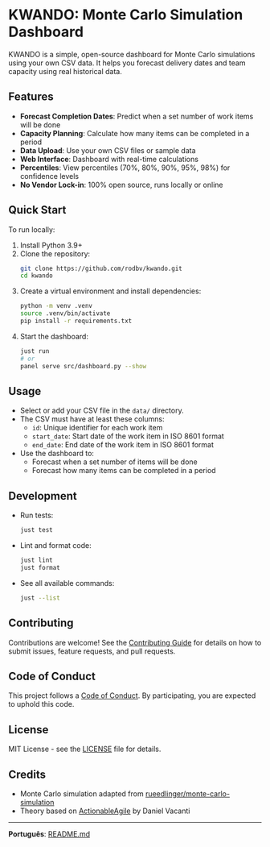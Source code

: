 # KWANDO: Monte Carlo Simulation Dashboard

KWANDO is a simple, open-source dashboard for Monte Carlo simulations using your own CSV data. It helps you forecast delivery dates and team capacity using real historical data.

## Features

- **Forecast Completion Dates**: Predict when a set number of work items will be done
- **Capacity Planning**: Calculate how many items can be completed in a period
- **Data Upload**: Use your own CSV files or sample data
- **Web Interface**: Dashboard with real-time calculations
- **Percentiles**: View percentiles (70%, 80%, 90%, 95%, 98%) for confidence levels
- **No Vendor Lock-in**: 100% open source, runs locally or online

## Quick Start

To run locally:

1. Install Python 3.9+
2. Clone the repository:
   ```sh
   git clone https://github.com/rodbv/kwando.git
   cd kwando
   ```
3. Create a virtual environment and install dependencies:
   ```sh
   python -m venv .venv
   source .venv/bin/activate
   pip install -r requirements.txt
   ```
4. Start the dashboard:
   ```sh
   just run
   # or
   panel serve src/dashboard.py --show
   ```

## Usage

- Select or add your CSV file in the `data/` directory.
- The CSV must have at least these columns:
  - `id`: Unique identifier for each work item
  - `start_date`: Start date of the work item in ISO 8601 format
  - `end_date`: End date of the work item in ISO 8601 format
- Use the dashboard to:
  - Forecast when a set number of items will be done
  - Forecast how many items can be completed in a period

## Development

- Run tests:
  ```sh
  just test
  ```
- Lint and format code:
  ```sh
  just lint
  just format
  ```
- See all available commands:
  ```sh
  just --list
  ```

## Contributing

Contributions are welcome! See the [Contributing Guide](CONTRIBUTING.md) for details on how to submit issues, feature requests, and pull requests.

## Code of Conduct

This project follows a [Code of Conduct](CODE_OF_CONDUCT.md). By participating, you are expected to uphold this code.

## License

MIT License - see the [LICENSE](LICENSE) file for details.

## Credits

- Monte Carlo simulation adapted from [rueedlinger/monte-carlo-simulation](https://github.com/rueedlinger/monte-carlo-simulation)
- Theory based on [ActionableAgile](https://www.actionableagile.com/) by Daniel Vacanti

---

**Português**: [README.md](README.md)
